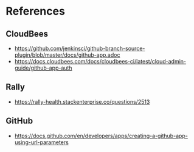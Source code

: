 # References

## CloudBees
 - https://github.com/jenkinsci/github-branch-source-plugin/blob/master/docs/github-app.adoc
 - https://docs.cloudbees.com/docs/cloudbees-ci/latest/cloud-admin-guide/github-app-auth

## Rally
 - https://rally-health.stackenterprise.co/questions/2513

## GitHub
 - https://docs.github.com/en/developers/apps/creating-a-github-app-using-url-parameters

<!--stackedit_data:
eyJoaXN0b3J5IjpbODE4MzQyODIyXX0=
-->